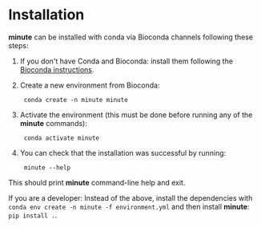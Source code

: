 
# Installation 

**minute** can be installed with conda via Bioconda channels following these
steps:

1. If you don't have Conda and Bioconda: install them following the
  [Bioconda instructions](https://bioconda.github.io).

2. Create a new environment from Bioconda:

        conda create -n minute minute

3. Activate the environment (this must be done before running any of the 
**minute** commands):

        conda activate minute

4. You can check that the installation was successful by running:

        minute --help

This should print **minute** command-line help and exit.


If you are a developer: Instead of the above, install the dependencies with
`conda env create -n minute -f environment.yml` and then install **minute**:
`pip install .`.
